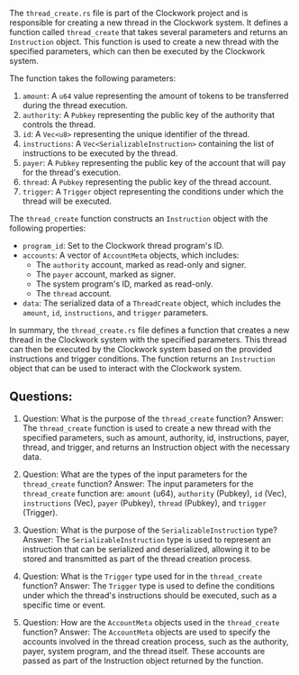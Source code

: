 The `thread_create.rs` file is part of the Clockwork project and is responsible for creating a new thread in the Clockwork system. It defines a function called `thread_create` that takes several parameters and returns an `Instruction` object. This function is used to create a new thread with the specified parameters, which can then be executed by the Clockwork system.

The function takes the following parameters:

1. `amount`: A `u64` value representing the amount of tokens to be transferred during the thread execution.
2. `authority`: A `Pubkey` representing the public key of the authority that controls the thread.
3. `id`: A `Vec<u8>` representing the unique identifier of the thread.
4. `instructions`: A `Vec<SerializableInstruction>` containing the list of instructions to be executed by the thread.
5. `payer`: A `Pubkey` representing the public key of the account that will pay for the thread's execution.
6. `thread`: A `Pubkey` representing the public key of the thread account.
7. `trigger`: A `Trigger` object representing the conditions under which the thread will be executed.

The `thread_create` function constructs an `Instruction` object with the following properties:

- `program_id`: Set to the Clockwork thread program's ID.
- `accounts`: A vector of `AccountMeta` objects, which includes:
  - The `authority` account, marked as read-only and signer.
  - The `payer` account, marked as signer.
  - The system program's ID, marked as read-only.
  - The `thread` account.
- `data`: The serialized data of a `ThreadCreate` object, which includes the `amount`, `id`, `instructions`, and `trigger` parameters.

In summary, the `thread_create.rs` file defines a function that creates a new thread in the Clockwork system with the specified parameters. This thread can then be executed by the Clockwork system based on the provided instructions and trigger conditions. The function returns an `Instruction` object that can be used to interact with the Clockwork system.
## Questions: 
 1. Question: What is the purpose of the `thread_create` function?
   Answer: The `thread_create` function is used to create a new thread with the specified parameters, such as amount, authority, id, instructions, payer, thread, and trigger, and returns an Instruction object with the necessary data.

2. Question: What are the types of the input parameters for the `thread_create` function?
   Answer: The input parameters for the `thread_create` function are: `amount` (u64), `authority` (Pubkey), `id` (Vec<u8>), `instructions` (Vec<SerializableInstruction>), `payer` (Pubkey), `thread` (Pubkey), and `trigger` (Trigger).

3. Question: What is the purpose of the `SerializableInstruction` type?
   Answer: The `SerializableInstruction` type is used to represent an instruction that can be serialized and deserialized, allowing it to be stored and transmitted as part of the thread creation process.

4. Question: What is the `Trigger` type used for in the `thread_create` function?
   Answer: The `Trigger` type is used to define the conditions under which the thread's instructions should be executed, such as a specific time or event.

5. Question: How are the `AccountMeta` objects used in the `thread_create` function?
   Answer: The `AccountMeta` objects are used to specify the accounts involved in the thread creation process, such as the authority, payer, system program, and the thread itself. These accounts are passed as part of the Instruction object returned by the function.
    